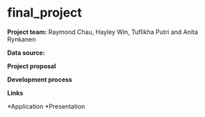 # final_project

**Project team:**
Raymond Chau, Hayley Win, Tuflikha Putri and Anita Rynkanen

**Data source:**

**Project proposal**

**Development process**

**Links**

*Application
*Presentation
